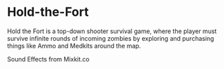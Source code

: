 # Hold-the-Fort
Hold the Fort is a top-down shooter survival game, where the player must survive infinite rounds of incoming zombies by exploring and purchasing things like Ammo and Medkits around the map.

Sound Effects from Mixkit.co
